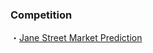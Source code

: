 ### Competition
・[Jane Street Market Prediction](https://www.kaggle.com/c/jane-street-market-prediction)
